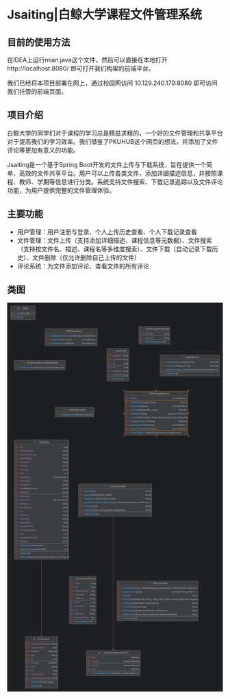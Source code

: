 # Jsaiting|白鲸大学课程文件管理系统

## 目前的使用方法
在IDEA上运行mian.java这个文件，然后可以直接在本地打开 http://localhost:8080/ 即可打开我们构架的前端平台。

我们已经将本项目部署在网上，通过校园网访问 10.129.240.179:8080 即可访问我们托管的前端页面。

## 项目介绍

白鲸大学的同学们对于课程的学习总是精益求精的，一个好的文件管理和共享平台对于提高我们的学习效率。我们借鉴了PKUHUB这个网页的想法，并添加了文件评论等更加有意义的功能。

Jsaiting是一个基于Spring Boot开发的文件上传与下载系统，旨在提供一个简单、高效的文件共享平台。用户可以上传各类文件，添加详细描述信息，并按照课程、教师、学期等信息进行分类。系统支持文件搜索、下载记录追踪以及文件评论功能，为用户提供完整的文件管理体验。

## 主要功能

- 用户管理：用户注册与登录、个人上传历史查看、个人下载记录查看
- 文件管理：文件上传（支持添加详细描述、课程信息等元数据）、文件搜索（支持按文件名、描述、课程名等多维度搜索）、文件下载（自动记录下载历史）、文件删除（仅允许删除自己上传的文件）
- 评论系统：为文件添加评论、查看文件的所有评论

## 类图

![](FileStorageService.png)


